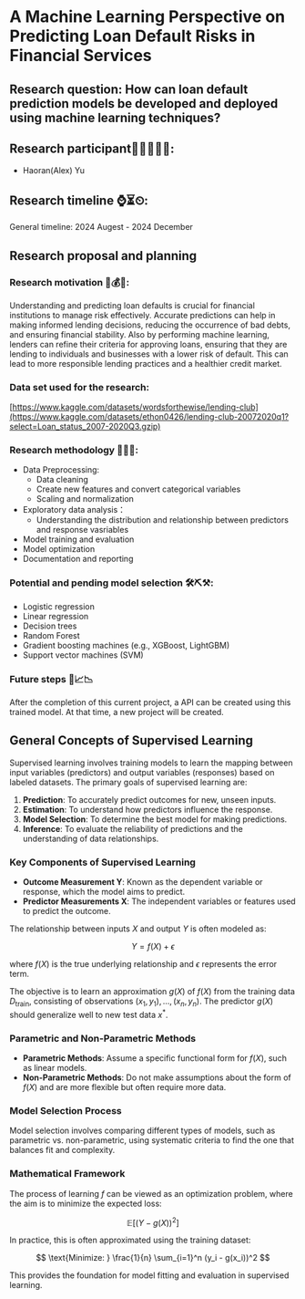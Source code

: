 # A Machine Learning Perspective on Predicting Loan Default Risks in Financial Services

## Research question: How can loan default prediction models be developed and deployed using machine learning techniques?

## Research participant👨‍🔬👩‍🔬🥼:
- Haoran(Alex) Yu

## Research timeline ⌚⏳⏲:
General timeline: 2024 Augest - 2024 December

## Research proposal and planning

### Research motivation 🧐💰💵:
Understanding and predicting loan defaults is crucial for financial institutions to manage risk effectively. Accurate predictions can help in making informed lending decisions, reducing the occurrence of bad debts, and ensuring financial stability. Also by performing machine learning, lenders can refine their criteria for approving loans, ensuring that they are lending to individuals and businesses with a lower risk of default. This can lead to more responsible lending practices and a healthier credit market.

### Data set used for the research:
[https://www.kaggle.com/datasets/wordsforthewise/lending-club](https://www.kaggle.com/datasets/ethon0426/lending-club-20072020q1?select=Loan_status_2007-2020Q3.gzip)

### Research methodology 📏🧰🦾:
- Data Preprocessing: 
  - Data cleaning
  - Create new features and convert categorical variables
  - Scaling and normalization
- Exploratory data analysis：
  - Understanding the distribution and relationship between predictors and response vasriables
- Model training and evaluation
- Model optimization
- Documentation and reporting

### Potential and pending model selection 🛠⛏⚒:
- Logistic regression
- Linear regression
- Decision trees
- Random Forest
- Gradient boosting machines (e.g., XGBoost, LightGBM)
- Support vector machines (SVM)

### Future steps 🔮📈📉
After the completion of this current project, a API can be created using this trained model. At that time, a new project will be created.

## General Concepts of Supervised Learning

Supervised learning involves training models to learn the mapping between input variables (predictors) and output variables (responses) based on labeled datasets. The primary goals of supervised learning are:

1. **Prediction**: To accurately predict outcomes for new, unseen inputs.
2. **Estimation**: To understand how predictors influence the response.
3. **Model Selection**: To determine the best model for making predictions.
4. **Inference**: To evaluate the reliability of predictions and the understanding of data relationships.

### Key Components of Supervised Learning

- **Outcome Measurement Y**: Known as the dependent variable or response, which the model aims to predict.
- **Predictor Measurements X**: The independent variables or features used to predict the outcome.

The relationship between inputs $X$ and output $Y$ is often modeled as:

$$
Y = f(X) + \epsilon
$$

where $f(X)$ is the true underlying relationship and $\epsilon$ represents the error term.

The objective is to learn an approximation $g(X)$ of $f(X)$ from the training data $D_{\text{train}}$, consisting of observations $(x_1, y_1), \ldots, (x_n, y_n)$. The predictor $g(X)$ should generalize well to new test data $x^*$.

### Parametric and Non-Parametric Methods

- **Parametric Methods**: Assume a specific functional form for $f(X)$, such as linear models.
- **Non-Parametric Methods**: Do not make assumptions about the form of $f(X)$ and are more flexible but often require more data.

### Model Selection Process

Model selection involves comparing different types of models, such as parametric vs. non-parametric, using systematic criteria to find the one that balances fit and complexity.

### Mathematical Framework

The process of learning $f$ can be viewed as an optimization problem, where the aim is to minimize the expected loss:

$$
\mathbb{E}[(Y - g(X))^2]
$$

In practice, this is often approximated using the training dataset:

$$
\text{Minimize: } \frac{1}{n} \sum_{i=1}^n (y_i - g(x_i))^2
$$

This provides the foundation for model fitting and evaluation in supervised learning.
